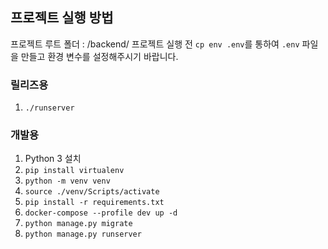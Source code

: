 ## 프로젝트 실행 방법
프로젝트 루트 폴더 : /backend/
프로젝트 실행 전 `cp env .env`를 통하여 `.env` 파일을 만들고 환경 변수를 설정해주시기 바랍니다.

### 릴리즈용
1. `./runserver`

### 개발용
1. Python 3 설치
2. `pip install virtualenv `
3. `python -m venv venv`
4. `source ./venv/Scripts/activate`
5. `pip install -r requirements.txt`
6. `docker-compose --profile dev up -d`
7. `python manage.py migrate`
8. `python manage.py runserver`